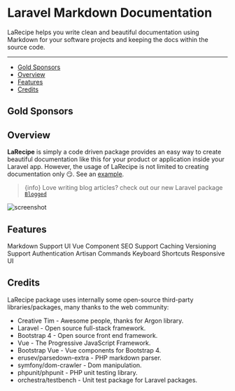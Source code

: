 # Laravel Markdown Documentation

LaRecipe helps you write clean and beautiful documentation using Markdown for your software projects and keeping the docs within the source code.

---

- [Gold Sponsors](#sponsors)
- [Overview](#overview)
- [Features](#features)
- [Credits](#credits)


<a name="sponsors"></a>
## Gold Sponsors

<larecipe-sponsers></larecipe-sponsers>

<a name="overview"></a>
## Overview

**LaRecipe** is simply a code driven package provides an easy way to create beautiful documentation like this for your product or application inside your Laravel app. However, the usage of LaRecipe is not limited to creating documentation only 😏. See an [example](/docs/{{version}}/example-project-tracking).

> {info} Love writing blog articles? check out our new Laravel package [`Blogged`](https://blogged.binarytorch.com.my)

![screenshot](/images/screenshot.png)

<a name="features"></a>
## Features

<larecipe-card>
    <larecipe-badge type="success" circle class="mr-3" icon="fa fa-book"></larecipe-badge> Markdown Support
    <larecipe-progress :striped="true" :animated="true" type="success" :value="100"></larecipe-progress>
</larecipe-card>

<larecipe-card>
    <larecipe-badge type="success" circle class="mr-3" icon="fa  fa-heart"></larecipe-badge> UI Vue Component
    <larecipe-progress :striped="true" :animated="true" type="success" :value="100"></larecipe-progress>
</larecipe-card>

<larecipe-card>
    <larecipe-badge type="success" circle class="mr-3" icon="fa fa-paper-plane"></larecipe-badge> SEO Support
    <larecipe-progress :striped="true" :animated="true" type="success" :value="100"></larecipe-progress>
</larecipe-card>

<larecipe-card>
    <larecipe-badge type="success" circle class="mr-3" icon="fa fa-bookmark"></larecipe-badge> Caching
    <larecipe-progress :striped="true" :animated="true" type="success" :value="100"></larecipe-progress>
</larecipe-card>

<larecipe-card>
    <larecipe-badge type="success" circle class="mr-3" icon="fa fa-code-fork"></larecipe-badge> Versioning Support
    <larecipe-progress :striped="true" :animated="true" type="success" :value="100"></larecipe-progress>
</larecipe-card>

<larecipe-card>
    <larecipe-badge type="success" circle class="mr-3" icon="fa fa-lock"></larecipe-badge> Authentication
    <larecipe-progress :striped="true" :animated="true" type="success" :value="100"></larecipe-progress>
</larecipe-card>

<larecipe-card>
    <larecipe-badge type="success" circle class="mr-3" icon="fa  fa-terminal"></larecipe-badge> Artisan Commands
    <larecipe-progress :striped="true" :animated="true" type="success" :value="100"></larecipe-progress>
</larecipe-card>

<larecipe-card>
    <larecipe-badge type="success" circle class="mr-3" icon="fa  fa-key"></larecipe-badge> Keyboard Shortcuts
    <larecipe-progress :striped="true" :animated="true" type="success" :value="100"></larecipe-progress>
</larecipe-card>

<larecipe-card>
    <larecipe-badge type="success" circle class="mr-3" icon="fa  fa-user"></larecipe-badge> Responsive UI
    <larecipe-progress :striped="true" :animated="true" type="success" :value="99"></larecipe-progress>
</larecipe-card>


<a name="credits"></a>
## Credits

LaRecipe package uses internally some open-source third-party libraries/packages, many thanks to the web community:

+ Creative Tim - Awesome people, thanks for Argon library.
+ Laravel - Open source full-stack framework.
+ Bootstrap 4 - Open source front end framework.
+ Vue - The Progressive JavaScript Framework.
+ Bootstrap Vue - Vue components for Bootstrap 4.
+ erusev/parsedown-extra - PHP markdown parser.
+ symfony/dom-crawler - Dom manipulation.
+ phpunit/phpunit - PHP unit testing library.
+ orchestra/testbench - Unit test package for Laravel packages.

<larecipe-newsletter></larecipe-newsletter>
